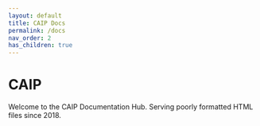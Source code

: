 ```yaml
---
layout: default
title: CAIP Docs
permalink: /docs
nav_order: 2
has_children: true
---
```

# CAIP
Welcome to the CAIP Documentation Hub. Serving poorly formatted HTML files since 2018.
